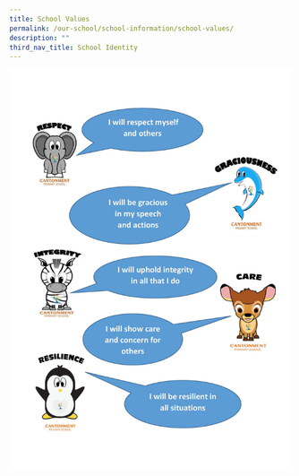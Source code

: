 ```yaml
---
title: School Values
permalink: /our-school/school-information/school-values/
description: ""
third_nav_title: School Identity
---
```


![](/images/For%20Posters%20@General%20Office.jpg)